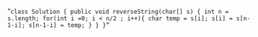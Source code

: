 “`class Solution {
    public void reverseString(char[] s) {
      int n = s.length;
      for(int i =0; i < n/2 ; i++){
        char temp = s[i];
        s[i] = s[n-1-i];
        s[n-1-i] = temp;
      }
    }
}“`

